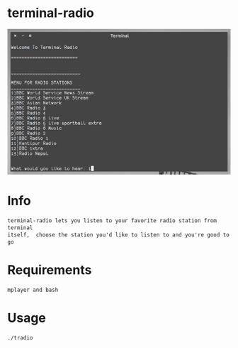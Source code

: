 # terminal-radio
![Screenshot](screenshot.png)

Info
====================
	terminal-radio lets you listen to your favorite radio station from terminal
	itself,  choose the station you'd like to listen to and you're good to go
	
Requirements
====================
	mplayer and bash

Usage
====================
	./tradio

